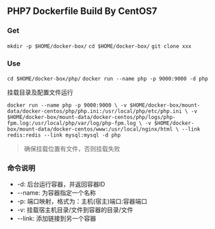 ## PHP7 Dockerfile Build By CentOS7

### Get

`mkdir -p $HOME/docker-box/`
`cd $HOME/docker-box/`
`git clone xxx`

### Use

`cd $HOME/docker-box/php/`
`docker run --name php -p 9000:9000 -d php`

挂载目录及配置文件运行

`docker run --name php -p 9000:9000 \
 -v $HOME/docker-box/mount-data/docker-centos/php/php.ini:/usr/local/php/etc/php.ini \
 -v $HOME/docker-box/mount-data/docker-centos/php/logs/php-fpm.log:/usr/local/php/var/log/php-fpm.log \
 -v $HOME/docker-box/mount-data/docker-centos/www:/usr/local/nginx/html \
 --link redis:redis --link mysql:mysql -d php`

> 确保挂载位置有文件，否则挂载失败

### 命令说明

  - -d: 后台运行容器，并返回容器ID
  - --name: 为容器指定一个名称
  - -p: 端口映射，格式为：主机(宿主)端口:容器端口
  - -v: 挂载宿主机目录/文件到容器的目录/文件
  - --link: 添加链接到另一个容器
 